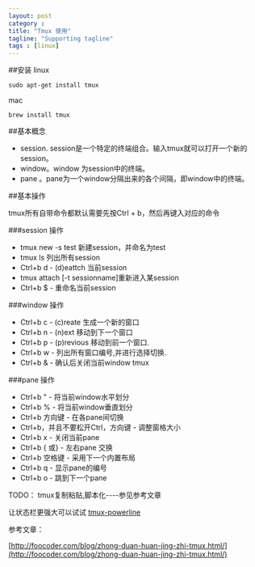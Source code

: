 ```yaml
---
layout: post
category : 
title: "Tmux 使用"
tagline: "Supporting tagline"
tags : [linux]
---
```


##安装
linux

    sudo apt-get install tmux

mac

    brew install tmux 
    

##基本概念
- session. session是一个特定的终端组合。输入tmux就可以打开一个新的session。
- window。window 为session中的终端。
- pane 。pane为一个window分隔出来的各个间隔，即window中的终端。

##基本操作

tmux所有自带命令都默认需要先按Ctrl + b，然后再键入对应的命令

###session 操作
- tmux new -s test 新建session，并命名为test
- tmux ls 列出所有session
- Ctrl+b d - (d)eattch 当前session
- tmux attach [-t sessionname]重新进入某session
- Ctrl+b $ - 重命名当前session

###window 操作
- Ctrl+b c - (c)reate 生成一个新的窗口
- Ctrl+b n - (n)ext 移动到下一个窗口
- Ctrl+b p - (p)revious 移动到前一个窗口.
- Ctrl+b w - 列出所有窗口编号,并进行选择切换.
- Ctrl+b & - 确认后关闭当前window tmux 

###pane 操作
- Ctrl+b " - 将当前window水平划分
- Ctrl+b % - 将当前window垂直划分
- Ctrl+b 方向键 - 在各pane间切换
- Ctrl+b，并且不要松开Ctrl，方向键 - 调整窗格大小
- Ctrl+b x - 关闭当前pane
- Ctrl+b { 或} - 左右pane 交换
- Ctrl+b 空格键 - 采用下一个内置布局 
- Ctrl+b q - 显示pane的编号 
- Ctrl+b o - 跳到下一个pane 

TODO： tmux复制粘贴,脚本化----参见参考文章


让状态栏更强大可以试试 [tmux-powerline](https://github.com/erikw/tmux-powerline)

参考文章：

[http://foocoder.com/blog/zhong-duan-huan-jing-zhi-tmux.html/](http://foocoder.com/blog/zhong-duan-huan-jing-zhi-tmux.html/)